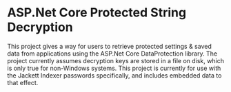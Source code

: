 # ASP.Net Core Protected String Decryption

This project gives a way for users to retrieve protected settings & saved data from applications using the ASP.Net Core DataProtection library.
The project currently assumes decryption keys are stored in a file on disk, which is only true for non-Windows systems.
This project is currently for use with the Jackett Indexer passwords specifically, and includes embedded data to that effect.
